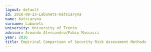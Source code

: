 ```yaml
---
layout: default 
id: 2016-08-23-Labunets-Katsiaryna
name: Katsiaryna
surname: Labunets
university: University of Trento
advisor: Armando Alessandro/Fabio Massacci
year: 2016
title: Empirical Comparison of Security Risk Assessment Methods
---
```

